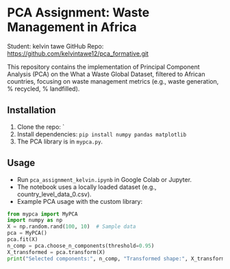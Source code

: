 # PCA Assignment: Waste Management in Africa

Student: kelvin tawe 
GitHub Repo: https://github.com/kelvintawe12/pca_formative.git

This repository contains the implementation of Principal Component Analysis (PCA) on the What a Waste Global Dataset, filtered to African countries, focusing on waste management metrics (e.g., waste generation, % recycled, % landfilled).

## Installation
1. Clone the repo: `
2. Install dependencies: `pip install numpy pandas matplotlib`
3. The PCA library is in `mypca.py`.

## Usage
- Run `pca_assignment_kelvin.ipynb` in Google Colab or Jupyter.
- The notebook uses a locally loaded dataset (e.g., country_level_data_0.csv).
- Example PCA usage with the custom library:
```python
from mypca import MyPCA
import numpy as np
X = np.random.rand(100, 10)  # Sample data
pca = MyPCA()
pca.fit(X)
n_comp = pca.choose_n_components(threshold=0.95)
X_transformed = pca.transform(X)
print("Selected components:", n_comp, "Transformed shape:", X_transformed.shape)
